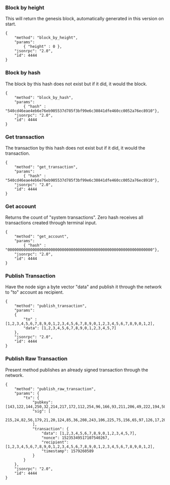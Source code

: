 ### Block by height
This will return the genesis block, automatically generated in this version on start.

```
{
    "method": "block_by_height",
    "params": 
		{ "height" : 0 },
    "jsonrpc": "2.0",
    "id": 4444
}
```


### Block by hash
The block by this hash does not exist but if it did, it would the block.

```
{
    "method": "block_by_hash",
    "params": 
		{ "hash" : "540cd46eae4eb6e76eb905537d785f3bf99e6c30841dfe460cc0052a76ec8910"},
    "jsonrpc": "2.0",
    "id": 4444
}
```

### Get transaction
The transaction by this hash does not exist but if it did, it would the transaction.

```
{
    "method": "get_transaction",
    "params": 
		{ "hash" : "540cd46eae4eb6e76eb905537d785f3bf99e6c30841dfe460cc0052a76ec8910"},
    "jsonrpc": "2.0",
    "id": 4444
}
```

### Get account
Returns the count of "system transactions".
Zero hash receives all transactions created through terminal input.

```
{
    "method": "get_account",
    "params": 
		{ "hash" : "0000000000000000000000000000000000000000000000000000000000000000"},
    "jsonrpc": "2.0",
    "id": 4444
}
```


### Publish Transaction
Have the node sign a byte vector "data"
and publish it through the network to "to" account as recipient.

```
{
    "method": "publish_transaction",
    "params": 
	{
        "to" : [1,2,3,4,5,6,7,8,9,0,1,2,3,4,5,6,7,8,9,0,1,2,3,4,5,6,7,8,9,0,1,2],
		"data": [1,2,3,4,5,6,7,8,9,0,1,2,3,4,5,7]
    },
    "jsonrpc": "2.0",
    "id": 4444
}
``` 


### Publish Raw Transaction
Present method publishes an already signed transaction through the network.

```
{
	"method": "publish_raw_transaction",
	"params": {
		"tx": {
			"pubkey": [143,122,144,250,32,214,217,172,112,254,96,166,93,211,206,49,222,194,50,157,156,173,191,243,117,18,28,151,20,220,255,120],
			"sig": [
				215,24,82,56,179,21,20,124,85,36,208,243,106,225,75,156,65,97,126,17,202,194,25,44,166,200,101,93,111,181,59,80,209,35,101,54,88,250,121,127,175,226,23,143,210,80,211,118,58,159,23,211,1,254,76,254,112,71,235,127,150,99,148,10
			],
			"transaction": {
				"data": [1,2,3,4,5,6,7,8,9,0,1,2,3,4,5,7],
				"nonce": 15235349517107540267,
				"recipient": [1,2,3,4,5,6,7,8,9,0,1,2,3,4,5,6,7,8,9,0,1,2,3,4,5,6,7,8,9,0,1,2],
				"timestamp": 1579260589
			}
		}
	},
	"jsonrpc": "2.0",
	"id": 4444
}
```